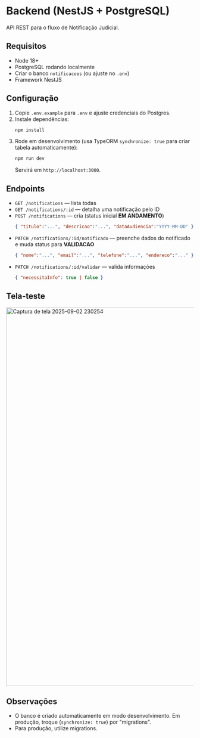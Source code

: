 # Backend (NestJS + PostgreSQL)

API REST para o fluxo de Notificação Judicial.

## Requisitos
- Node 18+
- PostgreSQL rodando localmente
- Criar o banco `notificacoes` (ou ajuste no `.env`)
- Framework NestJS

## Configuração
1. Copie `.env.example` para `.env` e ajuste credenciais do Postgres.
2. Instale dependências:
   ```bash
   npm install
   ```
3. Rode em desenvolvimento (usa TypeORM `synchronize: true` para criar tabela automaticamente):
   ```bash
   npm run dev
   ```
   Servirá em `http://localhost:3000`.

## Endpoints
- `GET /notifications` — lista todas
- `GET /notifications/:id` — detalha uma notificação pelo ID
- `POST /notifications` — cria (status inicial **EM ANDAMENTO**)
  ```json
  { "titulo":"...", "descricao":"...", "dataAudiencia":"YYYY-MM-DD" }
  ```
- `PATCH /notifications/:id/notificado` — preenche dados do notificado e muda status para **VALIDACAO**
  ```json
  { "nome":"...", "email":"...", "telefone":"...", "endereco":"..." }
  ```
- `PATCH /notifications/:id/validar` — valida informações
  ```json
  { "necessitaInfo": true | false }
  ```
## Tela-teste

<img width="1918" height="1016" alt="Captura de tela 2025-09-02 230254" src="https://github.com/user-attachments/assets/e9601dbc-9bc5-4e05-9865-e0bed413c374" />

## Observações

- O banco é criado automaticamente em modo desenvolvimento. Em produção, troque (`synchronize: true`) por "migrations".
- Para produção, utilize migrations.

